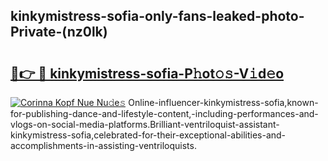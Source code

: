 ## kinkymistress-sofia-only-fans​-leaked-photo​-Private-(nz0lk)


# <h2><a href="https://mediaupload.pro?title=kinkymistress-sofia&ref=git">🔗👉 🔴 kinkymistress-sofia-P𝚑ot𝚘𝚜-V𝚒d𝚎o</a></h2>

[![Corinna Kopf Nue Nu𝚍e𝚜](https://i.imgur.com/0qMVB7G.gif)](https://mediaupload.pro?title=kinkymistress-sofia&ref=git)
Online-influencer-kinkymistress-sofia,known-for-publishing-dance-and-lifestyle-content,-including-performances-and-vlogs-on-social-media-platforms.Brilliant-ventriloquist-assistant-kinkymistress-sofia,celebrated-for-their-exceptional-abilities-and-accomplishments-in-assisting-ventriloquists.  